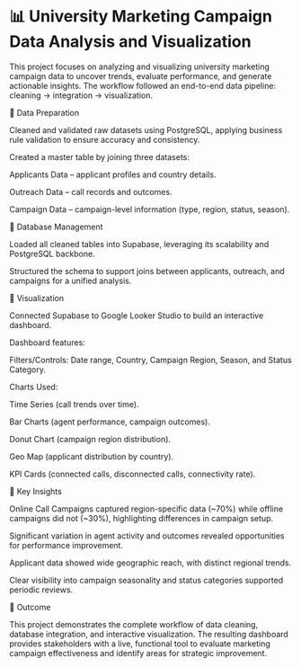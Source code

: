 # 📊 University Marketing Campaign Data Analysis and Visualization

This project focuses on analyzing and visualizing university marketing campaign data to uncover trends, evaluate performance, and generate actionable insights. The workflow followed an end-to-end data pipeline: cleaning → integration → visualization.

🔹 Data Preparation

Cleaned and validated raw datasets using PostgreSQL, applying business rule validation to ensure accuracy and consistency.

Created a master table by joining three datasets:

Applicants Data – applicant profiles and country details.

Outreach Data – call records and outcomes.

Campaign Data – campaign-level information (type, region, status, season).

🔹 Database Management

Loaded all cleaned tables into Supabase, leveraging its scalability and PostgreSQL backbone.

Structured the schema to support joins between applicants, outreach, and campaigns for a unified analysis.

🔹 Visualization

Connected Supabase to Google Looker Studio to build an interactive dashboard.

Dashboard features:

Filters/Controls: Date range, Country, Campaign Region, Season, and Status Category.

Charts Used:

Time Series (call trends over time).

Bar Charts (agent performance, campaign outcomes).

Donut Chart (campaign region distribution).

Geo Map (applicant distribution by country).

KPI Cards (connected calls, disconnected calls, connectivity rate).

🔹 Key Insights

Online Call Campaigns captured region-specific data (~70%) while offline campaigns did not (~30%), highlighting differences in campaign setup.

Significant variation in agent activity and outcomes revealed opportunities for performance improvement.

Applicant data showed wide geographic reach, with distinct regional trends.

Clear visibility into campaign seasonality and status categories supported periodic reviews.

🔹 Outcome

This project demonstrates the complete workflow of data cleaning, database integration, and interactive visualization. The resulting dashboard provides stakeholders with a live, functional tool to evaluate marketing campaign effectiveness and identify areas for strategic improvement.
